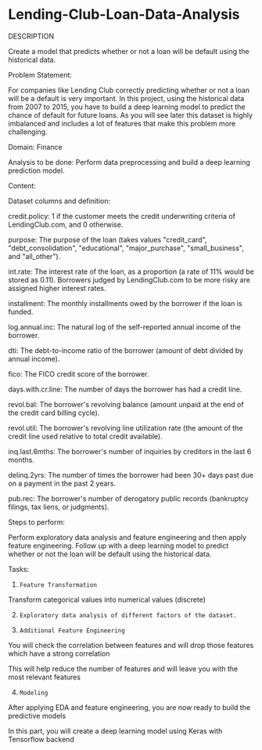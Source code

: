 # Lending-Club-Loan-Data-Analysis

DESCRIPTION

Create a model that predicts whether or not a loan will be default using the historical data.

Problem Statement:  

For companies like Lending Club correctly predicting whether or not a loan will be a default is very important. In this project, using the historical data from 2007 to 2015, you have to build a deep learning model to predict the chance of default for future loans. As you will see later this dataset is highly imbalanced and includes a lot of features that make this problem more challenging.

Domain: Finance

Analysis to be done: Perform data preprocessing and build a deep learning prediction model. 

Content: 

Dataset columns and definition:

 

credit.policy: 1 if the customer meets the credit underwriting criteria of LendingClub.com, and 0 otherwise.

purpose: The purpose of the loan (takes values "credit_card", "debt_consolidation", "educational", "major_purchase", "small_business", and "all_other").

int.rate: The interest rate of the loan, as a proportion (a rate of 11% would be stored as 0.11). Borrowers judged by LendingClub.com to be more risky are assigned higher interest rates.

installment: The monthly installments owed by the borrower if the loan is funded.

log.annual.inc: The natural log of the self-reported annual income of the borrower.

dti: The debt-to-income ratio of the borrower (amount of debt divided by annual income).

fico: The FICO credit score of the borrower.

days.with.cr.line: The number of days the borrower has had a credit line.

revol.bal: The borrower's revolving balance (amount unpaid at the end of the credit card billing cycle).

revol.util: The borrower's revolving line utilization rate (the amount of the credit line used relative to total credit available).

inq.last.6mths: The borrower's number of inquiries by creditors in the last 6 months.

delinq.2yrs: The number of times the borrower had been 30+ days past due on a payment in the past 2 years.

pub.rec: The borrower's number of derogatory public records (bankruptcy filings, tax liens, or judgments).

 

Steps to perform:

Perform exploratory data analysis and feature engineering and then apply feature engineering. Follow up with a deep learning model to predict whether or not the loan will be default using the historical data.

Tasks:

1.     Feature Transformation

Transform categorical values into numerical values (discrete)

2.     Exploratory data analysis of different factors of the dataset.

3.     Additional Feature Engineering

You will check the correlation between features and will drop those features which have a strong correlation

This will help reduce the number of features and will leave you with the most relevant features

4.     Modeling

After applying EDA and feature engineering, you are now ready to build the predictive models

In this part, you will create a deep learning model using Keras with Tensorflow backend
